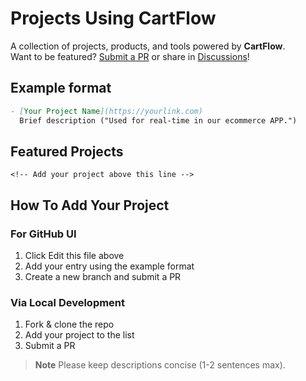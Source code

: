 # Projects Using CartFlow

A collection of projects, products, and tools powered by **CartFlow**.  
Want to be featured? [Submit a PR](https://github.com/nassiry/cartflow/compare) or share in [Discussions](https://github.com/nassiry/cartflow/discussions)!

## Example format

```markdown
- [Your Project Name](https://yourlink.com)  
  Brief description ("Used for real-time in our ecommerce APP.")
```

## Featured Projects
`<!-- Add your project above this line -->`

## How To Add Your Project

### For GitHub UI
1. Click Edit this file above
2. Add your entry using the example format
3. Create a new branch and submit a PR

### Via Local Development
1. Fork & clone the repo
2. Add your project to the list
3. Submit a PR
> **Note**
Please keep descriptions concise (1-2 sentences max).
